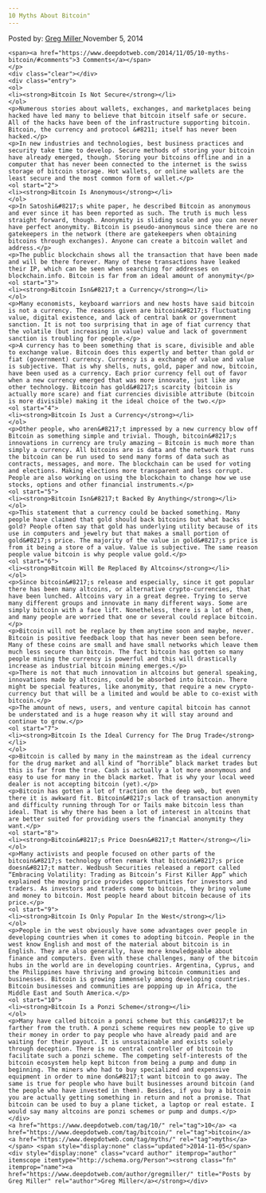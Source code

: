 ```yaml
---
10 Myths About Bitcoin"
---
```

<article class="post-listing post-7034 post type-post status-publish format-standard has-post-thumbnail hentry  tag-545 tag-bitcoin tag-myths">
    <div class="post-inner">
        <span>Posted by: <a href="https://www.deepdotweb.com/author/gregmiller/" title="">Greg Miller </a></span>
    <span>November 5, 2014</span>
    
    <span><a href="https://www.deepdotweb.com/2014/11/05/10-myths-bitcoin/#comments">3 Comments</a></span>
    </p>
    <div class="clear"></div>
    <div class="entry">
    <ol>
    <li><strong>Bitcoin Is Not Secure</strong></li>
    </ol>
    <p>Numerous stories about wallets, exchanges, and marketplaces being hacked have led many to believe that bitcoin itself safe or secure. All of the hacks have been of the infrastructure supporting bitcoin. Bitcoin, the currency and protocol &#8211; itself has never been hacked.</p>
    <p>In new industries and technologies, best business practices and security take time to develop. Secure methods of storing your bitcoin have already emerged, though. Storing your bitcoins offline and in a computer that has never been connected to the internet is the swiss storage of bitcoin storage. Hot wallets, or online wallets are the least secure and the most common form of wallet.</p>
    <ol start="2">
    <li><strong>Bitcoin Is Anonymous</strong></li>
    </ol>
    <p>In Satoshi&#8217;s white paper, he described Bitcoin as anonymous and ever since it has been reported as such. The truth is much less straight forward, though. Anonymity is sliding scale and you can never have perfect anonymity. Bitcoin is pseudo-anonymous since there are no gatekeepers in the network (there are gatekeepers when obtaining bitcoins through exchanges). Anyone can create a bitcoin wallet and address.</p>
    <p>The public blockchain shows all the transaction that have been made and will be there forever. Many of these transactions have leaked their IP, which can be seen when searching for addresses on blockchain.info. Bitcoin is far from an ideal amount of anonymity</p>
    <ol start="3">
    <li><strong>Bitcoin Isn&#8217;t a Currency</strong></li>
    </ol>
    <p>Many economists, keyboard warriors and new hosts have said bitcoin is not a currency. The reasons given are bitcoin&#8217;s fluctuating value, digital existence, and lack of central bank or government sanction. It is not too surprising that in age of fiat currency that the volatile (but increasing in value) value and lack of government sanction is troubling for people.</p>
    <p>A currency has to been something that is scare, divisible and able to exchange value. Bitcoin does this expertly and better than gold or fiat (government) currency. Currency is a exchange of value and value is subjective. That is why shells, nuts, gold, paper and now, bitcoin, have been used as a currency. Each prior currency fell out of favor when a new currency emerged that was more innovate, just like any other technology. Bitcoin has gold&#8217;s scarcity (bitcoin is actually more scare) and fiat currencies divisible attribute (bitcoin is more divisible) making it the ideal choice of the two.</p>
    <ol start="4">
    <li><strong>Bitcoin Is Just a Currency</strong></li>
    </ol>
    <p>Other people, who aren&#8217;t impressed by a new currency blow off Bitcoin as something simple and trivial. Though, bitcoin&#8217;s innovations in currency are truly amazing – Bitcoin is much more than simply a currency. All bitcoins are is data and the network that runs the bitcoin can be run used to send many forms of data such as contracts, messages, and more. The blockchain can be used for voting and elections. Making elections more transparent and less corrupt. People are also working on using the blockchain to change how we use stocks, options and other financial instruments.</p>
    <ol start="5">
    <li><strong>Bitcoin Isn&#8217;t Backed By Anything</strong></li>
    </ol>
    <p>This statement that a currency could be backed something. Many people have claimed that gold should back bitcoins but what backs gold? People often say that gold has underlying utility because of its use in computers and jewelry but that makes a small portion of gold&#8217;s price. The majority of the value in gold&#8217;s price is from it being a store of a value. Value is subjective. The same reason people value bitcoin is why people value gold.</p>
    <ol start="6">
    <li><strong>Bitcoin Will Be Replaced By Altcoins</strong></li>
    </ol>
    <p>Since bitcoin&#8217;s release and especially, since it got popular there has been many altcoins, or alternative crypto-currencies, that have been lunched. Altcoins vary in a great degree. Trying to serve many different groups and innovate in many different ways. Some are simply bitcoin with a face lift. Nonetheless, there is a lot of them, and many people are worried that one or several could replace bitcoin.</p>
    <p>Bitcoin will not be replace by them anytime soon and maybe, never. Bitcoin is positive feedback loop that has never been seen before. Many of these coins are small and have small networks which leave them much less secure than bitcoin. The fact bitcoin has gotten so many people mining the currency is powerful and this will drastically increase as industrial bitcoin mining emerges.</p>
    <p>There is not that much innovation in altcoins but general speaking, innovations made by altcoins, could be absorbed into bitcoin. There might be special features, like anonymity, that require a new crypto-currency but that will be a limited and would be able to co-exist with bitcoin.</p>
    <p>The amount of news, users, and venture capital bitcoin has cannot be understated and is a huge reason why it will stay around and continue to grow.</p>
    <ol start="7">
    <li><strong>Bitcoin Is the Ideal Currency for The Drug Trade</strong></li>
    </ol>
    <p>Bitcoin is called by many in the mainstream as the ideal currency for the drug market and all kind of “horrible” black market trades but this is far from the true. Cash is actually a lot more anonymous and easy to use for many in the black market. That is why your local weed dealer is not accepting bitcoin (yet).</p>
    <p>Bitcoin has gotten a lot of traction on the deep web, but even there it is awkward fit. Bitcoin&#8217;s lack of transaction anonymity and difficulty running through Tor or Tails make bitcoin less than ideal. That is why there has been a lot of interest in altcoins that are better suited for providing users the financial anonymity they want.</p>
    <ol start="8">
    <li><strong>Bitcoin&#8217;s Price Doesn&#8217;t Matter</strong></li>
    </ol>
    <p>Many activists and people focused on other parts of the bitcoin&#8217;s technology often remark that bitcoin&#8217;s price doesn&#8217;t matter. Wedbush Securities released a report called “Embracing Volatility: Trading as Bitcoin’s First Killer App” which explained the moving price provides opportunities for investors and traders. As investors and traders come to bitcoin, they bring volume and money to bitcoin. Most people heard about bitcoin because of its price.</p>
    <ol start="9">
    <li><strong>Bitcoin Is Only Popular In the West</strong></li>
    </ol>
    <p>People in the west obviously have some advantages over people in developing countries when it comes to adopting bitcoin. People in the west know English and most of the material about bitcoin is in English. They are also generally, have more knowledgeable about finance and computers. Even with these challenges, many of the bitcoin hubs in the world are in developing countries. Argentina, Cyprus, and the Philippines have thriving and growing bitcoin communities and businesses. Bitcoin is growing immensely among developing countries. Bitcoin businesses and communities are popping up in Africa, the Middle East and South America.</p>
    <ol start="10">
    <li><strong>Bitcoin Is a Ponzi Scheme</strong></li>
    </ol>
    <p>Many have called bitcoin a ponzi scheme but this can&#8217;t be farther from the truth. A ponzi scheme requires new people to give up their money in order to pay people who have already paid and are waiting for their payout. It is unsustainable and exists solely through deception. There is no central controller of bitcoin to facilitate such a ponzi scheme. The competing self-interests of the bitcoin ecosystem help kept bitcon from being a pump and dump in beginning. The miners who had to buy specialized and expensive equipment in order to mine don&#8217;t want bitcoin to go away. The same is true for people who have built businesses around bitcoin (and the people who have invested in them). Besides, if you buy a bitcoin you are actually getting something in return and not a promise. That bitcoin can be used to buy a plane ticket, a laptop or real estate. I would say many altcoins are ponzi schemes or pump and dumps.</p>
    </div>
    <a href="https://www.deepdotweb.com/tag/10/" rel="tag">10</a> <a href="https://www.deepdotweb.com/tag/bitcoin/" rel="tag">bitcoin</a> <a href="https://www.deepdotweb.com/tag/myths/" rel="tag">myths</a></span> <span style="display:none" class="updated">2014-11-05</span>
    <div style="display:none" class="vcard author" itemprop="author" itemscope itemtype="http://schema.org/Person"><strong class="fn" itemprop="name"><a href="https://www.deepdotweb.com/author/gregmiller/" title="Posts by Greg Miller" rel="author">Greg Miller</a></strong></div>
    
